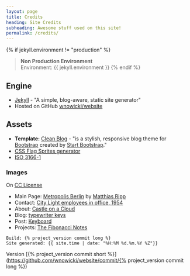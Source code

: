 ```yaml
---
layout: page
title: Credits
heading: Site Credits
subheading: Awesome stuff used on this site!
permalink: /credits/
---
```


{% if jekyll.environment != "production" %}
> **Non Production Environment**  
> Environment: {{ jekyll.environment }}
{% endif %}

## Engine

- [Jekyll](http://jekyllrb.com/) - "A simple, blog-aware, static site generator"
- Hosted on GitHub [wnowicki/website](https://github.com/wnowicki/website)

## Assets

- **Template:** [Clean Blog](http://startbootstrap.com/template-overviews/clean-blog/) - "is a stylish, responsive blog theme for [Bootstrap](http://getbootstrap.com/) created by [Start Bootstrap](http://startbootstrap.com/)."
- [CSS Flag Sprites generator](https://www.flag-sprites.com/ "Country flags in single CSS sprite")
- [ISO 3166-1](https://en.wikipedia.org/wiki/ISO_3166-1_alpha-2)

### Images

On [CC License](https://creativecommons.org/)

- Main Page: [Metropolis Berlin](https://flic.kr/p/B7FJEQ) by [Matthias Ripp](https://www.linkedin.com/in/matthias-ripp-5437a645/)
- Contact: [City Light employees in office, 1954](https://www.flickr.com/photos/seattlemunicipalarchives/8554165827/in/photostream/)
- About: [Castle on a Cloud](https://www.flickr.com/photos/112923805@N05/15425592572)
- Blog: [typewriter keys](https://www.flickr.com/photos/75001512@N00/4847907348)
- Post: [Keyboard](https://www.flickr.com/photos/jeroenbennink/3382865257)
- Projects: [The Fibonacci Notes](https://www.flickr.com/photos/gdvan/14910785913)

```plain
Build: {% project_version commit long %}
Site generated: {{ site.time | date: "%H:%M %d.%m.%Y %Z"}}
```

Version [{% project_version commit short %}](https://github.com/wnowicki/website/commit/{% project_version commit long %})
